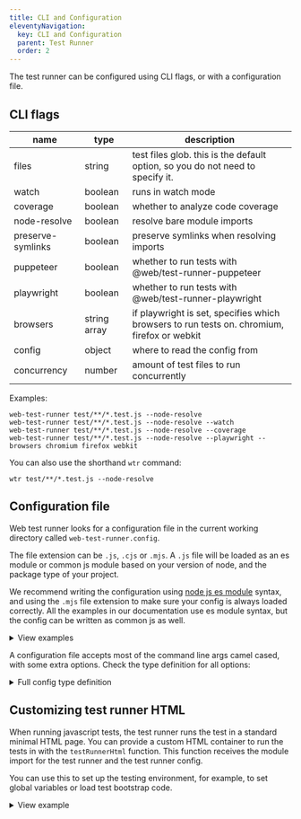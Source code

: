 ```yaml
---
title: CLI and Configuration
eleventyNavigation:
  key: CLI and Configuration
  parent: Test Runner
  order: 2
---
```


The test runner can be configured using CLI flags, or with a configuration file.

## CLI flags

| name              | type         | description                                                                                 |
| ----------------- | ------------ | ------------------------------------------------------------------------------------------- |
| files             | string       | test files glob. this is the default option, so you do not need to specify it.              |
| watch             | boolean      | runs in watch mode                                                                          |
| coverage          | boolean      | whether to analyze code coverage                                                            |
| node-resolve      | boolean      | resolve bare module imports                                                                 |
| preserve-symlinks | boolean      | preserve symlinks when resolving imports                                                    |
| puppeteer         | boolean      | whether to run tests with @web/test-runner-puppeteer                                        |
| playwright        | boolean      | whether to run tests with @web/test-runner-playwright                                       |
| browsers          | string array | if playwright is set, specifies which browsers to run tests on. chromium, firefox or webkit |
| config            | object       | where to read the config from                                                               |
| concurrency       | number       | amount of test files to run concurrently                                                    |

Examples:

```
web-test-runner test/**/*.test.js --node-resolve
web-test-runner test/**/*.test.js --node-resolve --watch
web-test-runner test/**/*.test.js --node-resolve --coverage
web-test-runner test/**/*.test.js --node-resolve --playwright --browsers chromium firefox webkit
```

You can also use the shorthand `wtr` command:

```
wtr test/**/*.test.js --node-resolve
```

## Configuration file

Web test runner looks for a configuration file in the current working directory called `web-test-runner.config`.

The file extension can be `.js`, `.cjs` or `.mjs`. A `.js` file will be loaded as an es module or common js module based on your version of node, and the package type of your project.

We recommend writing the configuration using [node js es module](https://nodejs.org/api/esm.html) syntax, and using the `.mjs` file extension to make sure your config is always loaded correctly. All the examples in our documentation use es module syntax, but the config can be written as common js as well.

<details>
<summary>View examples</summary>

A config written as es module:

```js
export default {
  concurrency: 10,
  nodeResolve: true,
  watch: true,
  // in a monorepo you need to set set the root dir to resolve modules
  rootDir: '../../',
};
```

A config written as a commonjs module:

```js
module.exports = {
  concurrency: 10,
  nodeResolve: true,
  watch: true,
  // in a monorepo you need to set set the root dir to resolve modules
  rootDir: '../../',
};
```

</details>

A configuration file accepts most of the command line args camel cased, with some extra options. Check the type definition for all options:

<details>
  <summary>Full config type definition</summary>

```ts
import { Plugin, Middleware } from '@web/dev-server';

interface TestFramework {
  path: string;
  config?: unknown;
}

interface CoverageThresholdConfig {
  statements: number;
  branches: number;
  functions: number;
  lines: number;
}

interface CoverageConfig {
  include?: string[];
  exclude?: string[];
  threshold?: CoverageThresholdConfig;
  report: boolean;
  reportDir: string;
}

type MimeTypeMappings = Record<string, string>;

interface TestRunnerConfig {
  // globs of files to test
  files: string | string[];
  // amount of test files to run in parallel
  concurrency?: number;
  // run in watch mode, reloading when files change
  watch?: boolean;
  // resolve bare imports imports
  nodeResolve?: boolean;
  // preserve symlinks when resolve imports, instead of following
  // symlinks to their original files
  preserveSymlinks?: boolean;
  // the root directory to serve files from. this is useful in a monorepo
  // when executing commands from a package
  rootDir?: string;

  // the test framework to run tests in the browser
  testFramework?: TestFramework;
  // browsers to run tests in
  browsers?: BrowserLauncher | BrowserLauncher[];
  // server which serves files and responds to browser requests
  server?: Server;
  // reporters for posting results and progress to the terminal and/or file system
  reporters?: Reporter[];

  // files to serve with a different mime type
  mimeTypes?: MimeTypeMappings;
  // middleware used by the server to modify requests/responses, for example to proxy
  // requests or rewrite urls
  middleware?: Middleware[];
  // plugins used by the server to serve or transform files
  plugins?: Plugin[];

  // configuration for the server
  protocol?: string;
  hostname?: string;
  port?: number;

  // html page used to run tests
  testRunnerHtml?: (testRunnerImport: string, config: TestRunnerCoreConfig) => string;

  // run code coverage
  coverage?: boolean;
  // configuration for code coverage
  coverageConfig?: CoverageConfig;

  // how long a browser can take to start up before failing. defaults to 30000
  browserStartTimeout?: number;
  // how long a test file can take to load. defaults to 10000
  sessionStartTimeout?: number;
  // how long a test file can take to finish. defaults to 20000
  sessionFinishTimeout?: number;
}
```

</details>

## Customizing test runner HTML

When running javascript tests, the test runner runs the test in a standard minimal HTML page. You can provide a custom HTML container to run the tests in with the `testRunnerHtml` function. This function receives the module import for the test runner and the test runner config.

You can use this to set up the testing environment, for example, to set global variables or load test bootstrap code.

<details>
  <summary>View example</summary>

```js
module.exports = {
  testRunnerHtml: (testRunnerImport, config) => `
    <html>
      <body>
        <script type="module">
          window.someGlobal = 'foo';
        </script>

        <script type="module">
          import '${testRunnerImport}';
        </script>
      </body>
    </html>
  `,
};
```

</details>
